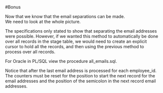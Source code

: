 #Bonus

Now that we know that the email separations can be made.  
We need to look at the whole picture.  

The specifications only stated to show that separating the 
email addresses were possible.  However, if we wanted this method 
to automatically be done over all records in the stage table, 
we would need to create an explicit cursor to hold all the records, 
and then using the previous method to process over all records.
    
For Oracle in PL/SQL view the procedure all_emails.sql.

Notice that after the last email address is processed for each employee_id.  
The counters must be reset for the position to start the next record for the 
email addresses and the position of the semicolon in the next record email addresses.  
